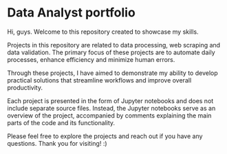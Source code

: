 # Data Analyst portfolio

Hi, guys. Welcome to this repository created to showcase my skills.

Projects in this repository are related to data processing, web scraping and data validation. The primary focus of these projects are to automate daily processes, enhance efficiency and minimize human errors.

Through these projects, I have aimed to demonstrate my ability to develop practical solutions that streamline workflows and improve overall productivity.

Each project is presented in the form of Jupyter notebooks and does not include separate source files. Instead, the Jupyter notebooks serve as an overview of the project, accompanied by comments explaining the main parts of the code and its functionality.

Please feel free to explore the projects and reach out if you have any questions. Thank you for visiting! :)
